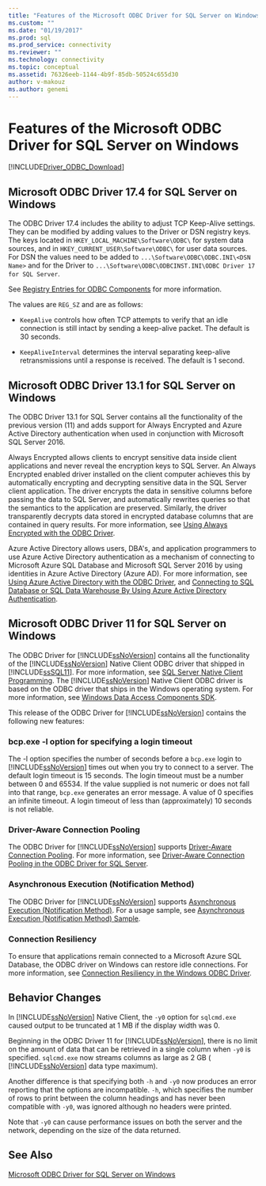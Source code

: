 ```yaml
---
title: "Features of the Microsoft ODBC Driver for SQL Server on Windows | Microsoft Docs"
ms.custom: ""
ms.date: "01/19/2017"
ms.prod: sql
ms.prod_service: connectivity
ms.reviewer: ""
ms.technology: connectivity
ms.topic: conceptual
ms.assetid: 76326eeb-1144-4b9f-85db-50524c655d30
author: v-makouz
ms.author: genemi
---
```

# Features of the Microsoft ODBC Driver for SQL Server on Windows
[!INCLUDE[Driver_ODBC_Download](../../../includes/driver_odbc_download.md)]

    
## Microsoft ODBC Driver 17.4 for SQL Server on Windows

The ODBC Driver 17.4 includes the ability to adjust TCP Keep-Alive settings. They can be modified by adding values to the Driver or DSN registry keys. The keys located in `HKEY_LOCAL_MACHINE\Software\ODBC\` for system data sources, and in  `HKEY_CURRENT_USER\Software\ODBC\` for user data sources. For DSN the values need to be added to `...\Software\ODBC\ODBC.INI\<DSN Name>` and for the Driver to `...\Software\ODBC\ODBCINST.INI\ODBC Driver 17 for SQL Server`.

See [Registry Entries for ODBC Components](../../../odbc/reference/install/registry-entries-for-odbc-components.md) for more information.

The values are `REG_SZ` and are as follows:

- `KeepAlive` controls how often TCP attempts to verify that an idle connection is still intact by sending a keep-alive packet. The default is 30 seconds.

- `KeepAliveInterval` determines the interval separating keep-alive retransmissions until a response is received. The default is 1 second.



## Microsoft ODBC Driver 13.1 for SQL Server on Windows

The ODBC Driver 13.1 for SQL Server contains all the functionality of the previous version (11) and adds support for Always Encrypted and Azure Active Directory authentication when used in conjunction with Microsoft SQL Server 2016.  
  
Always Encrypted allows clients to encrypt sensitive data inside client applications and never reveal the encryption keys to SQL Server. An Always Encrypted enabled driver installed on the client computer achieves this by automatically encrypting and decrypting sensitive data in the SQL Server client application. The driver encrypts the data in sensitive columns before passing the data to SQL Server, and automatically rewrites queries so that the semantics to the application are preserved. Similarly, the driver transparently decrypts data stored in encrypted database columns that are contained in query results. For more information, see [Using Always Encrypted with the ODBC Driver](../../../connect/odbc/using-always-encrypted-with-the-odbc-driver.md).
 
Azure Active Directory allows users, DBA's, and application programmers to use Azure Active Directory authentication as a mechanism of connecting to Microsoft Azure SQL Database and Microsoft SQL Server 2016 by using identities in Azure Active Directory (Azure AD). For more information, see [Using Azure Active Directory with the ODBC Driver](../../../connect/odbc/using-azure-active-directory.md), and [Connecting to SQL Database or SQL Data Warehouse By Using Azure Active Directory Authentication](https://azure.microsoft.com/documentation/articles/sql-database-aad-authentication/).   
  
## Microsoft ODBC Driver 11 for SQL Server on Windows  

The ODBC Driver for [!INCLUDE[ssNoVersion](../../../includes/ssnoversion-md.md)] contains all the functionality of the [!INCLUDE[ssNoVersion](../../../includes/ssnoversion-md.md)] Native Client ODBC driver that shipped in [!INCLUDE[ssSQL11](../../../includes/sssql11-md.md)]. For more information, see [SQL Server Native Client Programming](../../../relational-databases/native-client/sql-server-native-client-programming.md). The [!INCLUDE[ssNoVersion](../../../includes/ssnoversion-md.md)] Native Client ODBC driver is based on the ODBC driver that ships in the Windows operating system. For more information, see [Windows Data Access Components SDK](https://msdn.microsoft.com/library/aa968814(VS.85).aspx).  
  
This release of the ODBC Driver for [!INCLUDE[ssNoVersion](../../../includes/ssnoversion-md.md)] contains the following new features:  
  
### bcp.exe -l option for specifying a login timeout
 
The -l option specifies the number of seconds before a `bcp.exe` login to [!INCLUDE[ssNoVersion](../../../includes/ssnoversion-md.md)] times out when you try to connect to a server. The default login timeout is 15 seconds. The login timeout must be a number between 0 and 65534. If the value supplied is not numeric or does not fall into that range, `bcp.exe` generates an error message. A value of 0 specifies an infinite timeout. A login timeout of less than (approximately) 10 seconds is not reliable.  
  
### Driver-Aware Connection Pooling  
The ODBC Driver for [!INCLUDE[ssNoVersion](../../../includes/ssnoversion-md.md)] supports [Driver-Aware Connection Pooling](https://msdn.microsoft.com/library/hh405031(VS.85).aspx). For more information, see [Driver-Aware Connection Pooling in the ODBC Driver for SQL Server](../../../connect/odbc/windows/driver-aware-connection-pooling-in-the-odbc-driver-for-sql-server.md).  
  
### Asynchronous Execution (Notification Method)  
The ODBC Driver for [!INCLUDE[ssNoVersion](../../../includes/ssnoversion-md.md)] supports [Asynchronous Execution (Notification Method)](https://msdn.microsoft.com/library/hh405038(VS.85).aspx). For a usage sample, see [Asynchronous Execution &#40;Notification Method&#41; Sample](../../../connect/odbc/windows/asynchronous-execution-notification-method-sample.md).  
  
### Connection Resiliency
To ensure that applications remain connected to a Microsoft Azure SQL Database, the ODBC driver on Windows can restore idle connections. For more information, see [Connection Resiliency in the Windows ODBC Driver](../../../connect/odbc/windows/connection-resiliency-in-the-windows-odbc-driver.md).  
  
## Behavior Changes

In [!INCLUDE[ssNoVersion](../../../includes/ssnoversion-md.md)] Native Client, the `-y0` option for `sqlcmd.exe` caused output to be truncated at 1 MB if the display width was 0.
  
Beginning in the ODBC Driver 11 for [!INCLUDE[ssNoVersion](../../../includes/ssnoversion-md.md)], there is no limit on the amount of data that can be retrieved in a single column when `-y0` is specified. `sqlcmd.exe` now streams columns as large as 2 GB ( [!INCLUDE[ssNoVersion](../../../includes/ssnoversion-md.md)] data type maximum).  
  
Another difference is that specifying both `-h` and `-y0` now produces an error reporting that the options are incompatible. `-h`, which specifies the number of rows to print between the column headings and has never been compatible with `-y0`, was ignored although no headers were printed.
  
Note that `-y0` can cause performance issues on both the server and the network, depending on the size of the data returned.

## See Also  
[Microsoft ODBC Driver for SQL Server on Windows](../../../connect/odbc/windows/microsoft-odbc-driver-for-sql-server-on-windows.md)  
